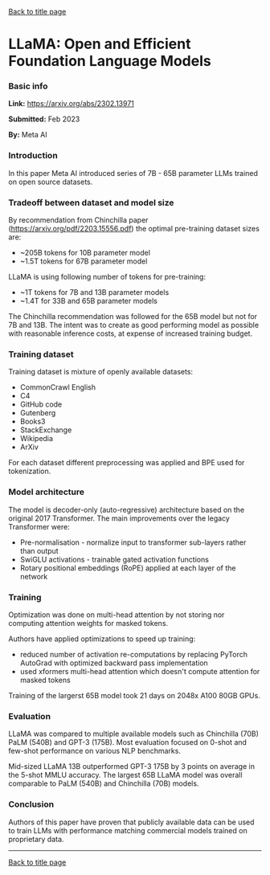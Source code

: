 [Back to title page](README.md)
# LLaMA: Open and Efficient Foundation Language Models
### Basic info
**Link:** https://arxiv.org/abs/2302.13971

**Submitted:** Feb 2023

**By:** Meta AI

### Introduction
In this paper Meta AI introduced series of 7B - 65B parameter LLMs trained on open source datasets.

### Tradeoff between dataset and model size
By recommendation from Chinchilla paper (https://arxiv.org/pdf/2203.15556.pdf) the optimal pre-training dataset sizes are:
- ~205B tokens for 10B parameter model
- ~1.5T tokens for 67B parameter model

LLaMA is using following number of tokens for pre-training:
- ~1T tokens for 7B and 13B parameter models
- ~1.4T for 33B and 65B parameter models

The Chinchilla recommendation was followed for the 65B model but not for 7B and 13B. 
The intent was to create as good performing model as possible with reasonable inference costs, at expense of increased training budget.

### Training dataset
Training dataset is mixture of openly available datasets:
- CommonCrawl English
- C4
- GitHub code
- Gutenberg
- Books3
- StackExchange
- Wikipedia
- ArXiv

For each dataset different preprocessing was applied and BPE used for tokenization.

### Model architecture
The model is decoder-only (auto-regressive) architecture based on the original 2017 Transformer.
The main improvements over the legacy Transformer were:
- Pre-normalisation - normalize input to transformer sub-layers rather than output
- SwiGLU activations - trainable gated activation functions
- Rotary positional embeddings (RoPE) applied at each layer of the network

### Training
Optimization was done on multi-head attention by not storing nor computing attention weights for masked tokens. 

Authors have applied optimizations to speed up training:
- reduced number of activation re-computations by replacing PyTorch AutoGrad with optimized backward pass implementation
- used xformers multi-head attention which doesn't compute attention for masked tokens

Training of the largerst 65B model took 21 days on 2048x A100 80GB GPUs.

### Evaluation
LLaMA was compared to multiple available models such as Chinchilla (70B) PaLM (540B) and GPT-3 (175B).
Most evaluation focused on 0-shot and few-shot performance on various NLP benchmarks. 

Mid-sized LLaMA 13B outperformed GPT-3 175B by 3 points on average in the 5-shot MMLU accuracy.
The largest 65B LLaMA model was overall comparable to PaLM (540B) and Chinchilla (70B) models.

### Conclusion
Authors of this paper have proven that publicly available data can be used to train LLMs with performance matching commercial models trained on proprietary data. 

--- 

[Back to title page](README.md)